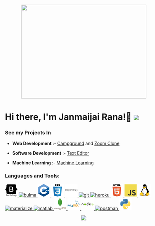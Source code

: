 <p align="center">
<!--      <img src="https://media4.giphy.com/media/WtTnAfZn6aVJfBzlN3/giphy.gif?cid=ecf05e47el5o4nnh2ogpmzwwtfns9sluvsxt82gq09ammnhu&rid=giphy.gif&ct=g" width="400" height="300" />      -->
    <img src="https://cdn.dribbble.com/users/2344801/screenshots/4774578/alphatestersanimation2.gif" width="400" height="300">
</p>

# Hi there, I'm Janmaijai Rana!👋  ![](https://komarev.com/ghpvc/?username=Maverick-99&label=PROFILE+VIEWS&color=brightgreen)



<!-- <h3>About Me</h3>

 - I have done my Bachelor's in Computer Science and Engineering from Central University of Haryana.
 - I am learning.. -->

<h3> See my Projects In </h3>

- <b>Web Development</b> :- [Campground](https://github.com/Maverick-99/Campground) and [Zoom Clone](https://github.com/Maverick-99/Zoom-Clone)

- <b>Software Development</b> :- [Text Editor](https://github.com/Maverick-99/Text-Editor)

- <b>Machine Learning</b> :- [Machine Learning](https://github.com/Maverick-99/Machine-Learning-Projects)

<!-- 
### Connect with Me
# [![Linkedin Badge](https://img.shields.io/badge/-janmaijairana-blue?style=flat-square&logo=Linkedin&logoColor=white&link=https://www.linkedin.com/in/janmaijairana/)](https://www.linkedin.com/in/janmaijairana/)   [![Gmail Badge](https://img.shields.io/badge/-janmaijairana99@gmail.com-c14438?style=flat-square&logo=Gmail&logoColor=white&link=mailto:janmaijairana99@gmail.com)](mailto:janmaijairana99@gmail.com) -->


<h3 align="left">Languages and Tools:</h3>
<p align="left"> <a href="https://getbootstrap.com" target="_blank"> <img src="https://raw.githubusercontent.com/devicons/devicon/master/icons/bootstrap/bootstrap-plain-wordmark.svg" alt="bootstrap" width="40" height="40"/> </a> <a href="https://bulma.io/" target="_blank"> <img src="https://raw.githubusercontent.com/gilbarbara/logos/804dc257b59e144eaca5bc6ffd16949752c6f789/logos/bulma.svg" alt="bulma" width="40" height="40"/> </a> <a href="https://www.w3schools.com/cpp/" target="_blank"> <img src="https://raw.githubusercontent.com/devicons/devicon/master/icons/cplusplus/cplusplus-original.svg" alt="cplusplus" width="40" height="40"/> </a> <a href="https://www.w3schools.com/css/" target="_blank"> <img src="https://raw.githubusercontent.com/devicons/devicon/master/icons/css3/css3-original-wordmark.svg" alt="css3" width="40" height="40"/> </a> <a href="https://expressjs.com" target="_blank"> <img src="https://raw.githubusercontent.com/devicons/devicon/master/icons/express/express-original-wordmark.svg" alt="express" width="40" height="40"/> </a> <a href="https://git-scm.com/" target="_blank"> <img src="https://www.vectorlogo.zone/logos/git-scm/git-scm-icon.svg" alt="git" width="40" height="40"/> </a> <a href="https://heroku.com" target="_blank"> <img src="https://www.vectorlogo.zone/logos/heroku/heroku-icon.svg" alt="heroku" width="40" height="40"/> </a> <a href="https://www.w3.org/html/" target="_blank"> <img src="https://raw.githubusercontent.com/devicons/devicon/master/icons/html5/html5-original-wordmark.svg" alt="html5" width="40" height="40"/> </a> <a href="https://developer.mozilla.org/en-US/docs/Web/JavaScript" target="_blank"> <img src="https://raw.githubusercontent.com/devicons/devicon/master/icons/javascript/javascript-original.svg" alt="javascript" width="40" height="40"/> </a> <a href="https://www.linux.org/" target="_blank"> <img src="https://raw.githubusercontent.com/devicons/devicon/master/icons/linux/linux-original.svg" alt="linux" width="40" height="40"/> </a> <a href="https://materializecss.com/" target="_blank"> <img src="https://raw.githubusercontent.com/prplx/svg-logos/5585531d45d294869c4eaab4d7cf2e9c167710a9/svg/materialize.svg" alt="materialize" width="40" height="40"/> </a> <a href="https://www.mathworks.com/" target="_blank"> <img src="https://upload.wikimedia.org/wikipedia/commons/2/21/Matlab_Logo.png" alt="matlab" width="40" height="40"/> </a> <a href="https://www.mongodb.com/" target="_blank"> <img src="https://raw.githubusercontent.com/devicons/devicon/master/icons/mongodb/mongodb-original-wordmark.svg" alt="mongodb" width="40" height="40"/> </a> <a href="https://www.mysql.com/" target="_blank"> <img src="https://raw.githubusercontent.com/devicons/devicon/master/icons/mysql/mysql-original-wordmark.svg" alt="mysql" width="40" height="40"/> </a> <a href="https://nodejs.org" target="_blank"> <img src="https://raw.githubusercontent.com/devicons/devicon/master/icons/nodejs/nodejs-original-wordmark.svg" alt="nodejs" width="40" height="40"/> </a> <a href="https://postman.com" target="_blank"> <img src="https://www.vectorlogo.zone/logos/getpostman/getpostman-icon.svg" alt="postman" width="40" height="40"/> </a> <a href="https://www.python.org" target="_blank"> <img src="https://raw.githubusercontent.com/devicons/devicon/master/icons/python/python-original.svg" alt="python" width="40" height="40"/> </a> </p>



<!-- <p align="center"><img src="https://github-readme-stats.vercel.app/api?username=Maverick-99&count_private=true&show_icons=true&theme=radical"></p> -->
<p align="center"><img src="https://github-readme-streak-stats.herokuapp.com?user=Maverick-99&theme=radical"></p>








